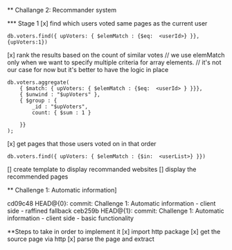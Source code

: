 ** Challange 2: Recommander system

*** Stage 1
[x] find which users voted same pages as the current user

    db.voters.find({ upVoters: { $elemMatch : {$eq:  <userId>} }},{upVoters:1})

[x] rank the results based on the count of similar votes
    // we use elemMatch only when we want to specify multiple criteria for array elements.
    // it's not our case for now but it's better to have the logic in place

    db.voters.aggregate(
        { $match: { upVoters: { $elemMatch : {$eq:  <userId> } }}},
        { $unwind : "$upVoters" },
        { $group : {
            _id : "$upVoters",
            count: { $sum : 1 }

        }}
    );

[x] get pages that those users voted on in that order

    db.voters.find({ upVoters: { $elemMatch : {$in:  <userList>} }})

[] create template to display recommanded websites
[] display the recommended pages


** Challenge 1: Automatic information]

cd09c48 HEAD@{0}: commit: Challenge 1: Automatic information - client side - raffined fallback
ceb259b HEAD@{1}: commit: Challenge 1: Automatic information - client side - basic functionality


**Steps to take in order to implement it
[x] import http package
[x] get the source page via http
[x] parse the page and extract <title> and <meta name="description">
[x] try to bypass SOP via CORS (cors.io, crossorigin.me)


